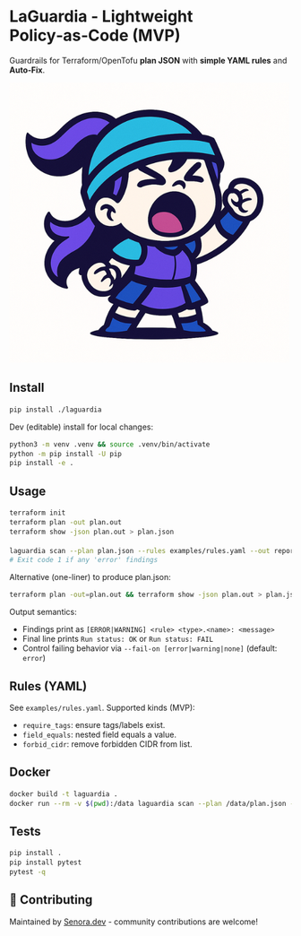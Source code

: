 
# LaGuardia - Lightweight Policy‑as‑Code (MVP)

Guardrails for Terraform/OpenTofu **plan JSON** with **simple YAML rules** and **Auto‑Fix**.

![LaguradiaLogo](assets/logo.png)  

## Install
```bash
pip install ./laguardia
```

Dev (editable) install for local changes:
```bash
python3 -m venv .venv && source .venv/bin/activate
python -m pip install -U pip
pip install -e .
```

## Usage
```bash
terraform init
terraform plan -out plan.out
terraform show -json plan.out > plan.json

laguardia scan --plan plan.json --rules examples/rules.yaml --out report.html --autofix fixes.json
# Exit code 1 if any 'error' findings
```

Alternative (one-liner) to produce plan.json:
```bash
terraform plan -out=plan.out && terraform show -json plan.out > plan.json && rm -f plan.out
```

Output semantics:
- Findings print as `[ERROR|WARNING] <rule> <type>.<name>: <message>`
- Final line prints `Run status: OK` or `Run status: FAIL`
- Control failing behavior via `--fail-on [error|warning|none]` (default: `error`)

## Rules (YAML)
See `examples/rules.yaml`. Supported kinds (MVP):
- `require_tags`: ensure tags/labels exist.
- `field_equals`: nested field equals a value.
- `forbid_cidr`: remove forbidden CIDR from list.

## Docker
```bash
docker build -t laguardia .
docker run --rm -v $(pwd):/data laguardia scan --plan /data/plan.json --rules /data/examples/rules.yaml --out /data/report.html --autofix /data/fixes.json
```

## Tests
```bash
pip install .
pip install pytest
pytest -q
```
## 🤝 Contributing
Maintained by [Senora.dev](https://senora.dev) - community contributions are welcome!
